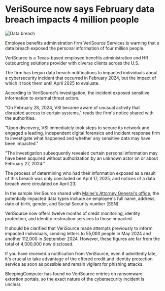 # VeriSource now says February data breach impacts 4 million people

![Data breach](https://www.bleepstatic.com/content/hl-images/2022/10/28/hand-sifting-data.jpg)

Employee benefits administration firm VeriSource Services is warning that a data breach exposed the personal information of four million people. 

VeriSource is a Texas-based employee benefits administration and HR outsourcing solutions provider with diverse clients across the U.S.

The firm has begun data breach notifications to impacted individuals about a cybersecurity incident that occurred in February 2024, but the impact of which it took them until April 2025 to evaluate.

According to VeriSource's investigation, the incident exposed sensitive information to external threat actors.

"On February 28, 2024, VSI became aware of unusual activity that disrupted access to certain systems," reads the firm's notice shared with the authorities.

"Upon discovery, VSI immediately took steps to secure its network and engaged a leading, independent digital forensics and incident response firm to investigate what happened and whether any sensitive data may have been impacted."

"The investigation subsequently revealed certain personal information may have been acquired without authorization by an unknown actor on or about February 27, 2024."

The process of determining who had their information exposed as a result of this breach was only concluded on April 17, 2025, and notices of a data breach were circulated on April 23.

In the sample VeriSource shared with [Maine's Attorney General's office](https://www.maine.gov/agviewer/content/ag/985235c7-cb95-4be2-8792-a1252b4f8318/c3b01c74-3b74-4899-8da9-e024afedbe12.html), the potentially impacted data types include an employee's full name, address, date of birth, gender, and Social Security number (SSN).

VeriSource now offers twelve months of credit monitoring, identity protection, and identity restoration services to those impacted.

It should be clarified that VeriSource made attempts previously to inform impacted individuals, sending letters to 55,000 people in May 2024 and another 112,000 in September 2024. However, these figures are far from the total of 4,000,000 now disclosed.

If you have received a notification from VeriSource, even if admittedly late, it's crucial to take advantage of the offered credit and identity protection service as soon as possible and remain vigilant for phishing attacks.

BleepingComputer has found no VeriSource entries on ransomware extortion portals, so the exact nature of the cybersecurity incident is unclear.